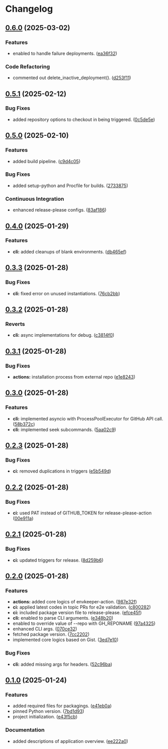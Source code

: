 # Changelog

## [0.6.0](https://github.com/hwakabh/envkeeper/compare/v0.5.1...v0.6.0) (2025-03-02)


### Features

* enabled to handle failure deployments. ([ea36f32](https://github.com/hwakabh/envkeeper/commit/ea36f3247170b4d4905d43e12a93dc30b67b435c))


### Code Refactoring

* commented out delete_inactive_deployment(). ([d253f11](https://github.com/hwakabh/envkeeper/commit/d253f11e8f8081ffa3320bbe87b8099b4e5b4beb))

## [0.5.1](https://github.com/hwakabh/envkeeper/compare/v0.5.0...v0.5.1) (2025-02-12)


### Bug Fixes

* added repository options to checkout in being triggered. ([0c5de5e](https://github.com/hwakabh/envkeeper/commit/0c5de5ecc8f0a5d57ad2a03cacc9c6d7efea84d5))

## [0.5.0](https://github.com/hwakabh/envkeeper/compare/v0.4.0...v0.5.0) (2025-02-10)


### Features

* added build pipeline. ([c9d4c05](https://github.com/hwakabh/envkeeper/commit/c9d4c050fe3431d3410fb4f0769a3bed0efad6dd))


### Bug Fixes

* added setup-python and Procfile for builds. ([2733875](https://github.com/hwakabh/envkeeper/commit/2733875aa1b85a5c7b5b22af583702ce9fafe6d3))


### Continuous Integration

* enhanced release-please configs. ([83af186](https://github.com/hwakabh/envkeeper/commit/83af1862df54367919c1b1912336840808b08f1c))

## [0.4.0](https://github.com/hwakabh/envkeeper/compare/v0.3.3...v0.4.0) (2025-01-29)


### Features

* **cli:** added cleanups of blank environments. ([db465ef](https://github.com/hwakabh/envkeeper/commit/db465ef274ec95cd4eb10f3d17b05e119b58b2a3))

## [0.3.3](https://github.com/hwakabh/envkeeper/compare/v0.3.2...v0.3.3) (2025-01-28)


### Bug Fixes

* **cli:** fixed error on unused instantiations. ([76cb2bb](https://github.com/hwakabh/envkeeper/commit/76cb2bbc3ddd112ddc48958c165462145cdbf783))

## [0.3.2](https://github.com/hwakabh/envkeeper/compare/v0.3.1...v0.3.2) (2025-01-28)


### Reverts

* **cli:** async implementations for debug. ([c3814f0](https://github.com/hwakabh/envkeeper/commit/c3814f0e8960a1ed8fbe5b1e5626d298a2d4d581))

## [0.3.1](https://github.com/hwakabh/envkeeper/compare/v0.3.0...v0.3.1) (2025-01-28)


### Bug Fixes

* **actions:** installation process from external repo ([e1e8243](https://github.com/hwakabh/envkeeper/commit/e1e8243a0bfe511da41dfde9aeabedcfa7f91336))

## [0.3.0](https://github.com/hwakabh/envkeeper/compare/v0.2.3...v0.3.0) (2025-01-28)


### Features

* **cli:** implemented asyncio with ProcessPoolExecutor for GitHub API call. ([58b372c](https://github.com/hwakabh/envkeeper/commit/58b372c4719c2337a5f34079b2f0bac0fefa4d4f))
* **cli:** implemented seek subcommands. ([5aa02c9](https://github.com/hwakabh/envkeeper/commit/5aa02c92a4eaa128c5f18c184b515a69995ca160))

## [0.2.3](https://github.com/hwakabh/envkeeper/compare/v0.2.2...v0.2.3) (2025-01-28)


### Bug Fixes

* **ci:** removed duplications in triggers ([e5b549d](https://github.com/hwakabh/envkeeper/commit/e5b549d32ec18030ce9a4b186dbc3f1e13b520b0))

## [0.2.2](https://github.com/hwakabh/envkeeper/compare/v0.2.1...v0.2.2) (2025-01-28)


### Bug Fixes

* **ci:** used PAT instead of GITHUB_TOKEN for release-please-action ([00e911a](https://github.com/hwakabh/envkeeper/commit/00e911aaeacaef72d8e9038fc51fde8d49a3cd4c))

## [0.2.1](https://github.com/hwakabh/envkeeper/compare/v0.2.0...v0.2.1) (2025-01-28)


### Bug Fixes

* **ci:** updated triggers for release. ([8d259b6](https://github.com/hwakabh/envkeeper/commit/8d259b67369bdb9aba3c46a442f36f25893b9792))

## [0.2.0](https://github.com/hwakabh/envkeeper/compare/v0.1.0...v0.2.0) (2025-01-28)


### Features

* **actions:** added core logics of envkeeper-action. ([987e32f](https://github.com/hwakabh/envkeeper/commit/987e32fc7fde68532bc2b801d76ef66d68fca71e))
* **ci:** applied latest codes in topic PRs for e2e validation. ([c800282](https://github.com/hwakabh/envkeeper/commit/c800282ac0fb1b4808aaa2456b03700fd631b24d))
* **ci:** included package version file to release-please. ([efce45f](https://github.com/hwakabh/envkeeper/commit/efce45f2fb1e79b17e05a9f6c0b14f99f067b266))
* **cli:** enabled to parse CLI arguments. ([e348b20](https://github.com/hwakabh/envkeeper/commit/e348b20f456cb747d9ff5c198e36fd9d94770d54))
* enabled to override value of --repo with GH_REPONAME ([97a4325](https://github.com/hwakabh/envkeeper/commit/97a4325f8c2d3f7129afe20648ad865178ab91b2))
* enhanced CLI args. ([070ce32](https://github.com/hwakabh/envkeeper/commit/070ce325d572267fdefdc490b1ba13d9ee1f6242))
* fetched package version. ([7cc2202](https://github.com/hwakabh/envkeeper/commit/7cc2202b68de602022986f3df60d4105d3af1ea1))
* implemented core logics based on Gist. ([3ed7e10](https://github.com/hwakabh/envkeeper/commit/3ed7e10ce1533b477eb874705ebca64a3e02176c))


### Bug Fixes

* **cli:** added missing args for headers. ([52c96ba](https://github.com/hwakabh/envkeeper/commit/52c96ba173e0bbbc8654c581a4923a4aea4cb9c4))

## [0.1.0](https://github.com/hwakabh/envkeeper/compare/v0.0.1...v0.1.0) (2025-01-24)


### Features

* added required files for packagings. ([e41eb0a](https://github.com/hwakabh/envkeeper/commit/e41eb0a86502bfddec65e08fb4d6c02c17f576ed))
* pinned Python version. ([7bd1d93](https://github.com/hwakabh/envkeeper/commit/7bd1d93a6a3235d3b2cf79bf7db5c35b918e6532))
* project initialization. ([e43f5cb](https://github.com/hwakabh/envkeeper/commit/e43f5cba8b6a1397035073ce5fe598b30f2bbc9d))


### Documentation

* added descriptions of application overview. ([ee222a0](https://github.com/hwakabh/envkeeper/commit/ee222a0ec9861f4517816c4feacaf9e7fa746d36))
